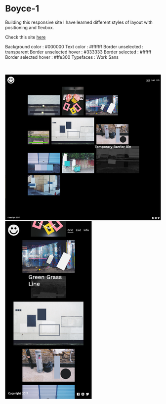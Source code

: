 # Boyce-1

Building this responsive site I have learned different styles of layout with positioning and flexbox.


Check this site [here](https://boyce-week4-4.superhi.com)

Background color : #000000
Text color : #fffffff
Border unselected : transparent
Border unselected hover : #333333
Border selected : #ffffff
Border selected hover : #ffe300
Typefaces : Work Sans

<br>
<br>

<img src="images/boyce1.png" width="680">
<img src="images/boyce2.png" width="280">

